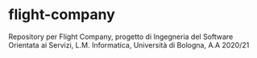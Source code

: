 # flight-company
Repository per Flight Company, progetto di Ingegneria del Software Orientata ai Servizi, L.M. Informatica, Università di Bologna, A.A 2020/21
